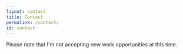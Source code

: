 ```yaml
---
layout: contact
title: Contact
permalink: /contact/
id: contact
---
```


Please note that I'm not accepting new work opportunities at this time.
